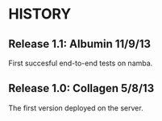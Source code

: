 HISTORY
=======

Release 1.1: Albumin    11/9/13
-------------------------------
First succesful end-to-end tests on namba.



Release 1.0: Collagen   5/8/13
------------------------------
The first version deployed on the server.